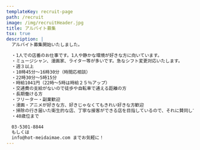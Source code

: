 ```yaml
---
templateKey: recruit-page
path: /recruit
image: /img/recruitHeader.jpg
title: アルバイト募集
tsx: true
description: |
  アルバイト募集開始いたしました。

  ・1人での店番のお仕事です。1人や静かな環境が好きな方に向いています。
  ・ミュージシャン、漫画家、ライター等が多いです。急なシフト変更対応いたします。
  ・週３以上
  ・10時45分～16時30分（時間応相談）
  ・22時30分～5時15分
  ・時給1041円（22時～5時は時給２５％アップ）
  ・交通費の支給がないので徒歩や自転車で通える距離の方
  ・長期働ける方
  ・フリーター・副業歓迎
  ・漫画・アニメが好きな方、好きじゃなくてもきれい好きな方歓迎
  ・掃除の行き届いた衛生的な店、丁寧な接客ができる店を目指しているので、それに賛同してくれる方
  ・40歳位まで

  03-5301-8844
  もしくは
  info@hot-meidaimae.com までお気軽に！
---
```

